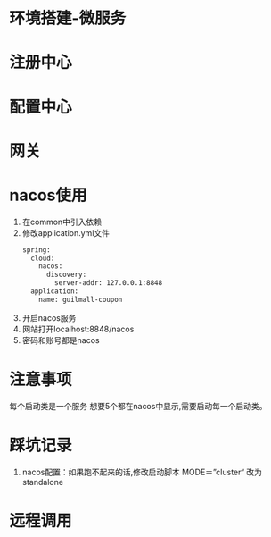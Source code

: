 # 环境搭建-微服务

# 注册中心




# 配置中心

# 网关

# nacos使用
1. 在common中引入依赖
2. 修改application.yml文件
    ```bash
    spring:
      cloud:
        nacos:
          discovery:
            server-addr: 127.0.0.1:8848
      application:
        name: guilmall-coupon
    ```
3. 开启nacos服务
4. 网站打开localhost:8848/nacos
5. 密码和账号都是nacos

# 注意事项
每个启动类是一个服务
想要5个都在nacos中显示,需要启动每一个启动类。


# 踩坑记录
1. nacos配置：如果跑不起来的话,修改启动脚本 MODE＝”cluster“ 改为 standalone

# 远程调用






























